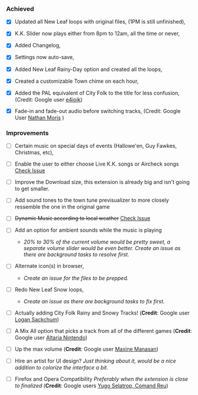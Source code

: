 ### Achieved

- [x] Updated all New Leaf loops with original files, (1PM is still unfinished),

- [x] K.K. Slider now plays either from 8pm to 12am, all the time or never,

- [x] Added Changelog,

- [x] Settings now auto-save,

- [x] Added New Leaf Rainy-Day option and created all the loops,

- [x] Created a customizable Town chime on each hour,

- [x] Added the PAL equivalent of City Folk to the title for less confusion,
  (Credit: Google user
  [e4iojk](https://chrome.google.com/webstore/detail/animal-crossing-music/fcedlaimpcfgpnfdgjbmmfibkklpioop/reviews))

- [x] Fade-in and fade-out audio before switching tracks, (Credit: Google User
  [Nathan
  Moris](https://chrome.google.com/webstore/detail/animal-crossing-music/fcedlaimpcfgpnfdgjbmmfibkklpioop/)
  )

### Improvements

- [ ] Certain music on special days of events (Hallowe'en, Guy Fawkes, Christmas,
   etc),
- [ ] Enable the user to either choose Live K.K. songs or Aircheck songs [Check
   Issue](https://github.com/JdotCarver/Animal-Crossing-Music-Extension/issues/4)
- [ ] Improve the Download size, this extension is already big and isn't going to
   get smaller.
- [ ] Add sound tones to the town tune previsualizer to more closely ressemble the
   one in the original game
- [ ] <s>Dynamic Music according to local weather</s> [Check
   Issue](https://github.com/JdotCarver/Animal-Crossing-Music-Extension/issues/5)
- [ ] Add an option for ambient sounds while the music is playing
  - _20% to 30% of the current volume would be pretty sweet, a separate volume
     slider would be even better. Create an issue as there are background tasks
     to resolve first._
- [ ] Alternate icon(s) in browser,
  - _Create an issue for the files to be prepped._
- [ ] Redo New Leaf Snow loops,
  - _Create an issue as there are background tasks to fix first._

- [ ] Actually adding City Folk Rainy and Snowy Tracks! (**Credit**: Google user
    [Logan
    Sackchum](https://chrome.google.com/webstore/detail/animal-crossing-music/fcedlaimpcfgpnfdgjbmmfibkklpioop/reviews))

- [ ] A Mix All option that picks a track from all of the different games
    (**Credit**: Google user [Altaria
    Nintendo](https://chrome.google.com/webstore/detail/animal-crossing-music/fcedlaimpcfgpnfdgjbmmfibkklpioop/reviews))

- [ ] Up the max volume (**Credit**: Google user [Maxine
    Manasan](https://chrome.google.com/webstore/detail/animal-crossing-music/fcedlaimpcfgpnfdgjbmmfibkklpioop/reviews))
- [ ] Hire an artist for UI design? _Just thinking about it, would be a nice
    addition to colorize the interface a bit._
- [ ] Firefox and Opera Compatibility _Preferably when the extension is close to
    finalized_ (**Credit**: Google users [Yugo Selatrop, Comand
    Reu](https://chrome.google.com/webstore/detail/animal-crossing-music/fcedlaimpcfgpnfdgjbmmfibkklpioop/reviews))
